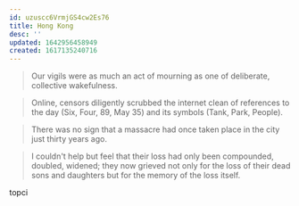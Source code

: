 ```yaml
---
id: uzuscc6VrmjGS4cw2Es76
title: Hong Kong
desc: ''
updated: 1642956458949
created: 1617135240716
---
```



>Our vigils were as much an act of mourning as one of deliberate,
>collective wakefulness.

>Online, censors diligently scrubbed the internet clean of references
>to the day (Six, Four, 89, May 35) and its symbols (Tank, Park, People).

>There was no sign that a massacre had once taken place in the city just
>thirty years ago.

>I couldn't help but feel that their loss had only been compounded,
>doubled, widened; they now grieved not only for the loss of their dead
>sons and daughters but for the memory of the loss itself.


topci
